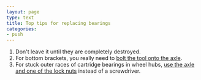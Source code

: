 ```yaml
---
layout: page
type: text
title: Top tips for replacing bearings
categories: 
- push
---
```

1. Don't leave it until they are completely destroyed.
2. For bottom brackets, you really need to [bolt the tool onto the axle](http://pinboard.in/u:atomicules/b:8b941d39055f).
3. For stuck outer races of cartridge bearings in wheel hubs, [use the axle and one of the lock nuts](http://pinboard.in/u:atomicules/b:616338a007e0) instead of a screwdriver.
